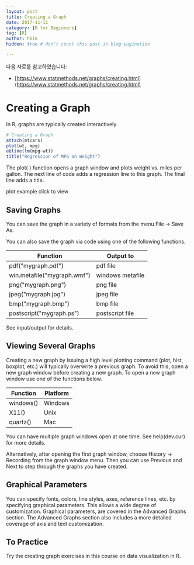 ```yaml
---
layout: post  
title: Creating a Graph
date: 2017-11-11  
category: [R for Beginners]  
tag: [R]  
author: hkim  
hidden: true # don't count this post in blog pagination  

---
```


다음 자료를 참고하였습니다:  
- [https://www.statmethods.net/graphs/creating.html](https://www.statmethods.net/graphs/creating.html)

# Creating a Graph

In R, graphs are typically created interactively.

```r
# Creating a Graph
attach(mtcars)
plot(wt, mpg)
abline(lm(mpg~wt))
title("Regression of MPG on Weight")
```

The plot( ) function opens a graph window and plots weight vs. miles per gallon.
The next line of code adds a regression line to this graph. The final line adds a title.

plot example click to view


## Saving Graphs

You can save the graph in a variety of formats from the menu
File -> Save As.

You can also save the graph via code using one of the following functions.

Function                     | Output to
-----------------------------|-------------------
pdf("mygraph.pdf")           | pdf file
win.metafile("mygraph.wmf")  | windows metafile
png("mygraph.png")           | png file
jpeg("mygraph.jpg")          | jpeg file
bmp("mygraph.bmp")           | bmp file
postscript("mygraph.ps")     | postscript file

See input/output for details.


## Viewing Several Graphs

Creating a new graph by issuing a high level plotting command (plot, hist, boxplot, etc.) will typically overwrite a previous graph. To avoid this, open a new graph window before creating a new graph. To open a new graph window use one of the functions below.

Function   | Platform
-----------|-------------
windows()  | Windows
X11()      | Unix
quartz()   | Mac

You can have multiple graph windows open at one time. See help(dev.cur) for more details.

Alternatively, after opening the first graph window, choose History -> Recording from the graph window menu. Then you can use Previous and Next to step through the graphs you have created.


## Graphical Parameters

You can specify fonts, colors, line styles, axes, reference lines, etc. by specifying graphical parameters. This allows a wide degree of customization. Graphical parameters, are covered in the Advanced Graphs section. The Advanced Graphs section also includes a more detailed coverage of axis and text customization.


## To Practice

Try the creating graph exercises in this course on data visualization in R.
